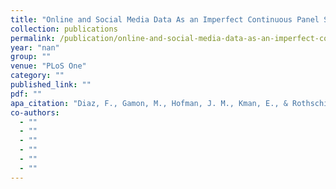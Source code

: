 ```yaml
---
title: "Online and Social Media Data As an Imperfect Continuous Panel Survey"
collection: publications
permalink: /publication/online-and-social-media-data-as-an-imperfect-continuous-panel-survey
year: "nan"
group: ""
venue: "PLoS One"
category: ""
published_link: ""
pdf: ""
apa_citation: "Diaz, F., Gamon, M., Hofman, J. M., Kman, E., & Rothschild, D. (2016). Online and Social Media Data As an Imperfect Continuous Panel Survey. PLOS ONE, 11(1), e0145406. https://doi.org/10.1371/journal.pone.0145406"
co-authors:
  - ""
  - ""
  - ""
  - ""
  - ""
  - ""
---
```

